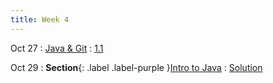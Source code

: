```yaml
---
title: Week 4
---
```


Oct 27
: [Java & Git](#)
  : [1.1](#)

Oct 29
: **Section**{: .label .label-purple }[Intro to Java](#)
  : [Solution](#)
